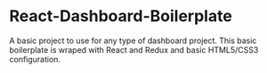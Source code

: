 # React-Dashboard-Boilerplate
A basic project to use for any type of dashboard project. This basic boilerplate is wraped with React and Redux and basic HTML5/CSS3 configuration.
